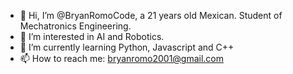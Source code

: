 - 👋 Hi, I’m @BryanRomoCode, a 21 years old Mexican. Student of Mechatronics Engineering.
- 👀 I’m interested in AI and Robotics.
- 🌱 I’m currently learning Python, Javascript and C++
- 📫 How to reach me: bryanromo2001@gmail.com

<!---
BryanRomoCode/BryanRomoCode is a ✨ special ✨ repository because its `README.md` (this file) appears on your GitHub profile.
You can click the Preview link to take a look at your changes.
--->
